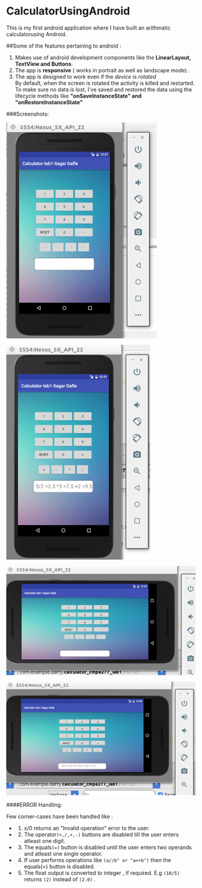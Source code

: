 # CalculatorUsingAndroid
This is my first android application where I have built an arithmatic calculatorusing Android.

##Some of the features pertaining to android : 
1. Makes use of android development components like the **LinearLayout, TextView and Buttons**.
2. The app is **responsive** ( works in portrait as well as landscape mode) .
3. The app is designed to work even if the *device is rotated*  
By default, when the screen is rotated the activity is killed and restarted. 
To make sure no data is lost, I've saved and restored the data using the lifecycle methods like **"onSaveInstanceState" and "onRestoreInstanceState"**

###Screenshots:

![alt text](https://github.com/sagardafle/CalculatorUsingAndroid/blob/master/Screenshots/Screenshot%20from%202016-06-20%2001-28-35.png "The homescreen of calculator in portrait mode") 

![alt text](https://github.com/sagardafle/CalculatorUsingAndroid/blob/master/Screenshots/Screenshot%20from%202016-06-20%2001-31-59.png "Performed some basic calculation in the app. The app is capable to perform the chain operations. A division,multiplicaiton and addition has been performed in this case") 

![alt text](https://github.com/sagardafle/CalculatorUsingAndroid/blob/master/Screenshots/Screenshot%20from%202016-06-20%2001-40-36.png "The homescreen of calculator in landscape mode") 

![alt text](https://github.com/sagardafle/CalculatorUsingAndroid/blob/master/Screenshots/Screenshot%20from%202016-06-20%2001-41-23.png "The buttons and the entire layout are resized to make sure that the entire app behaves as expected. Capable to restore the data on screen orientation.") 

####ERROR Handling:

Few corner-cases have been handled like :
* 1. x/0 returns an "Invalid operation" error to the user.
* 2. The operator`(+,/,+,-)` buttons are disabled till the user enters atleast one digit.
* 3. The equals`(=)` button is disabled until the user enters two operands and atleast one single operator.
* 4. If user performs operations like `(a//b" or "a++b")` then the equals(=) button is disabled. 
* 5. The float output is converted to integer , if required. E.g `(10/5)` returns `(2)` instead of `(2.0)` .

